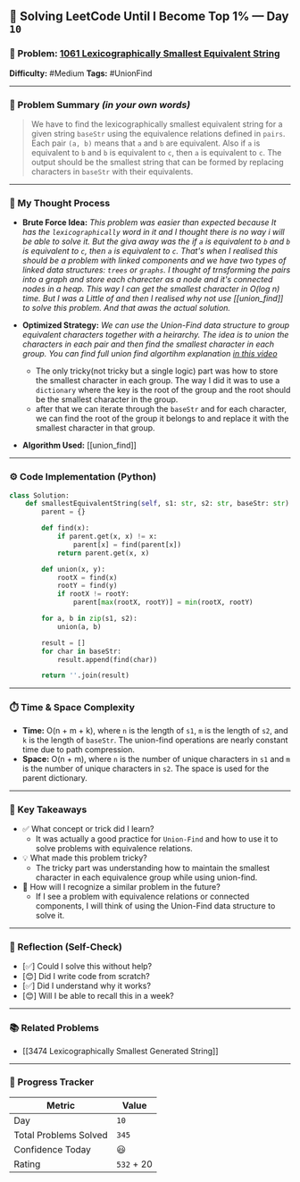 ## 🧠 Solving LeetCode Until I Become Top 1% — Day `10`

### 🔹 Problem: [1061 Lexicographically Smallest Equivalent String](https://leetcode.com/problems/lexicographically-smallest-equivalent-string/description/?envType=daily-question&envId=2025-06-05)

**Difficulty:** #Medium
**Tags:** #UnionFind

---

### 📝 Problem Summary _(in your own words)_

> We have to find the lexicographically smallest equivalent string for a given string `baseStr` using the equivalence relations defined in `pairs`. Each pair `(a, b)` means that `a` and `b` are equivalent. Also if `a` is equivalent to `b` and `b` is equivalent to `c`, then `a` is equivalent to `c`. The output should be the smallest string that can be formed by replacing characters in `baseStr` with their equivalents.

---

### 🧠 My Thought Process

- **Brute Force Idea:**
  _This problem was easier than expected because It has the `lexicographically` word in it and I thought there is no way i will be able to solve it. But the giva away was the if `a` is equivalent to `b` and `b` is equivalent to `c`, then `a` is equivalent to `c`. That's when I realised this should be a problem with linked components and we have two types of linked data structures: `trees` or `graphs`. I thought of trnsforming the pairs into a graph and store each charecter as a node and it's connected nodes in a heap. This way I can get the smallest character in O(log n) time. But I was a Little of and then I realised why not use [[union_find]] to solve this problem. And that awas the actual solution._

- **Optimized Strategy:**
  _We can use the Union-Find data structure to group equivalent characters together with a heirarchy. The idea is to union the characters in each pair and then find the smallest character in each group. You can find full union find algortihm explanation [in this video](https://www.youtube.com/watch?v=ayW5B2W9hfo)_

  - The only tricky(not tricky but a single logic) part was how to store the smallest character in each group. The way I did it was to use a `dictionary` where the key is the root of the group and the root should be the smallest character in the group.
  - after that we can iterate through the `baseStr` and for each character, we can find the root of the group it belongs to and replace it with the smallest character in that group.

- **Algorithm Used:**
  [[union_find]]

---

### ⚙️ Code Implementation (Python)

```python
class Solution:
    def smallestEquivalentString(self, s1: str, s2: str, baseStr: str) -> str:
        parent = {}

        def find(x):
            if parent.get(x, x) != x:
                parent[x] = find(parent[x])
            return parent.get(x, x)

        def union(x, y):
            rootX = find(x)
            rootY = find(y)
            if rootX != rootY:
                parent[max(rootX, rootY)] = min(rootX, rootY)

        for a, b in zip(s1, s2):
            union(a, b)

        result = []
        for char in baseStr:
            result.append(find(char))

        return ''.join(result)
```

---

### ⏱️ Time & Space Complexity

- **Time:** O(n + m + k), where `n` is the length of `s1`, `m` is the length of `s2`, and `k` is the length of `baseStr`. The union-find operations are nearly constant time due to path compression.
- **Space:** O(n + m), where `n` is the number of unique characters in `s1` and `m` is the number of unique characters in `s2`. The space is used for the parent dictionary.

---

### 🧩 Key Takeaways

- ✅ What concept or trick did I learn?
  - It was actually a good practice for `Union-Find` and how to use it to solve problems with equivalence relations.
- 💡 What made this problem tricky?
  - The tricky part was understanding how to maintain the smallest character in each equivalence group while using union-find.
- 💭 How will I recognize a similar problem in the future?
  - If I see a problem with equivalence relations or connected components, I will think of using the Union-Find data structure to solve it.

---

### 🔁 Reflection (Self-Check)

- [✅] Could I solve this without help?
- [😊] Did I write code from scratch?
- [✅] Did I understand why it works?
- [😊] Will I be able to recall this in a week?

---

### 📚 Related Problems

- [[3474 Lexicographically Smallest Generated String]]

---

### 🚀 Progress Tracker

| Metric                | Value      |
| --------------------- | ---------- |
| Day                   | `10`       |
| Total Problems Solved | `345`      |
| Confidence Today      | 😃         |
| Rating                | `532` + 20 |
